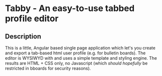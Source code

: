 # Tabby - An easy-to-use tabbed profile editor

## Description
This is a little, Angular based single page application which let's you create and export a tab-based html user profile (e.g. for bulletin boards). The editor is WYSIWYD with and uses a simple template and styling engine. The results are HTML + CSS only, no Javascript (which _should hopefully_ be restricted in bboards for security reasons).
